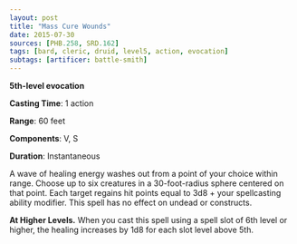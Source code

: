 ```yaml
---
layout: post
title: "Mass Cure Wounds"
date: 2015-07-30
sources: [PHB.258, SRD.162]
tags: [bard, cleric, druid, level5, action, evocation]
subtags: [artificer: battle-smith]
---
```


**5th-level evocation**

**Casting Time**: 1 action

**Range**: 60 feet

**Components**: V, S

**Duration**: Instantaneous

A wave of healing energy washes out from a point of your choice within range. Choose up to six creatures in a 30-foot-radius sphere centered on that point. Each target regains hit points equal to 3d8 + your spellcasting ability modifier. This spell has no effect on undead or constructs.

**At Higher Levels.** When you cast this spell using a spell slot of 6th level or higher, the healing increases by 1d8 for each slot level above 5th.

